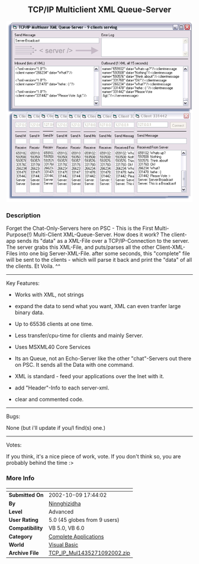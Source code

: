 ﻿<div align="center">

## TCP/IP Multiclient XML Queue\-Server

<img src="PIC200210917293932.gif">
</div>

### Description

Forget the Chat-Only-Servers here on PSC - This is the First Multi-Purpose(!) Multi-Client XML-Queue-Server. How does it work? The client-app sends its "data" as a XML-File over a TCP/IP-Connection to the server. The server grabs this XML-File, and puts/parses all the other Client-XML-Files into one big Server-XML-File. after some seconds, this "complete" file will be sent to the clients - which will parse it back and print the "data" of all the clients. Et Voila. ^^

----

Key Features:

* Works with XML, not strings

* expand the data to send what you want, XML can even tranfer large binary data.

* Up to 65536 clients at one time.

* Less transfer/cpu-time for clients and mainly Server.

* Uses MSXML40 Core Services

* Its an Queue, not an Echo-Server like the other "chat"-Servers out there on PSC. It sends all the Data with one command.

* XML is standard - feed your applications over the Inet with it.

* add "Header"-Info to each server-xml.

* clear and commented code.

----

Bugs:

None (but i'll update if you/I find(s) one.)

----

Votes:

If you think, it's a nice piece of work, vote. If you don't think so, you are probably behind the time :>
 
### More Info
 


<span>             |<span>
---                |---
**Submitted On**   |2002-10-09 17:44:02
**By**             |[Ninnghizidha](https://github.com/Planet-Source-Code/PSCIndex/blob/master/ByAuthor/ninnghizidha.md)
**Level**          |Advanced
**User Rating**    |5.0 (45 globes from 9 users)
**Compatibility**  |VB 5\.0, VB 6\.0
**Category**       |[Complete Applications](https://github.com/Planet-Source-Code/PSCIndex/blob/master/ByCategory/complete-applications__1-27.md)
**World**          |[Visual Basic](https://github.com/Planet-Source-Code/PSCIndex/blob/master/ByWorld/visual-basic.md)
**Archive File**   |[TCP\_IP\_Mul1435271092002\.zip](https://github.com/Planet-Source-Code/ninnghizidha-tcp-ip-multiclient-xml-queue-server__1-39687/archive/master.zip)








